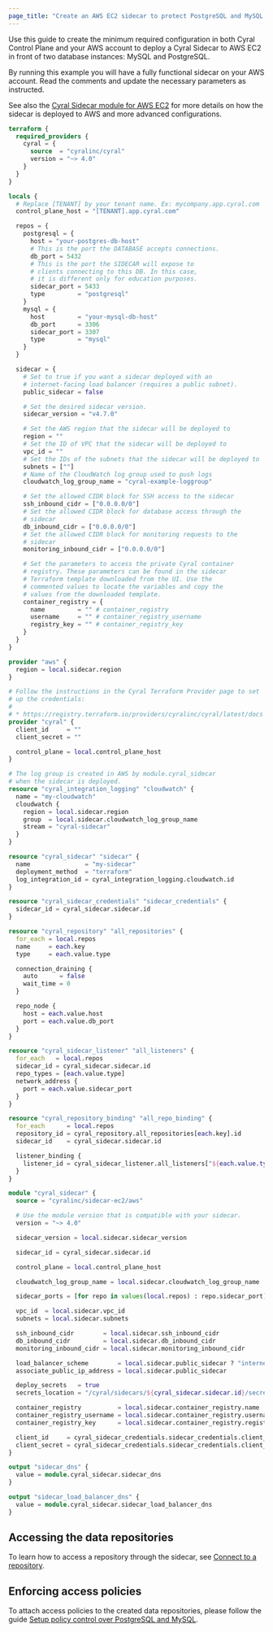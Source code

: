 ```yaml
---
page_title: "Create an AWS EC2 sidecar to protect PostgreSQL and MySQL databases"
---
```


Use this guide to create the minimum required configuration in both Cyral
Control Plane and your AWS account to deploy a Cyral Sidecar to AWS EC2 in front
of two database instances: MySQL and PostgreSQL.

By running this example you will have a fully functional sidecar on your AWS
account. Read the comments and update the necessary parameters as instructed.

See also the [Cyral Sidecar module for AWS EC2](https://registry.terraform.io/modules/cyralinc/sidecar-ec2/aws/latest)
for more details on how the sidecar is deployed to AWS and more advanced configurations.

```terraform
terraform {
  required_providers {
    cyral = {
      source  = "cyralinc/cyral"
      version = "~> 4.0"
    }
  }
}

locals {
  # Replace [TENANT] by your tenant name. Ex: mycompany.app.cyral.com
  control_plane_host = "[TENANT].app.cyral.com"

  repos = {
    postgresql = {
      host = "your-postgres-db-host"
      # This is the port the DATABASE accepts connections.
      db_port = 5432
      # This is the port the SIDECAR will expose to
      # clients connecting to this DB. In this case,
      # it is different only for education purposes.
      sidecar_port = 5433
      type         = "postgresql"
    }
    mysql = {
      host         = "your-mysql-db-host"
      db_port      = 3306
      sidecar_port = 3307
      type         = "mysql"
    }
  }

  sidecar = {
    # Set to true if you want a sidecar deployed with an
    # internet-facing load balancer (requires a public subnet).
    public_sidecar = false

    # Set the desired sidecar version.
    sidecar_version = "v4.7.0"

    # Set the AWS region that the sidecar will be deployed to
    region = ""
    # Set the ID of VPC that the sidecar will be deployed to
    vpc_id = ""
    # Set the IDs of the subnets that the sidecar will be deployed to
    subnets = [""]
    # Name of the CloudWatch log group used to push logs
    cloudwatch_log_group_name = "cyral-example-loggroup"

    # Set the allowed CIDR block for SSH access to the sidecar
    ssh_inbound_cidr = ["0.0.0.0/0"]
    # Set the allowed CIDR block for database access through the
    # sidecar
    db_inbound_cidr = ["0.0.0.0/0"]
    # Set the allowed CIDR block for monitoring requests to the
    # sidecar
    monitoring_inbound_cidr = ["0.0.0.0/0"]

    # Set the parameters to access the private Cyral container
    # registry. These parameters can be found in the sidecar
    # Terraform template downloaded from the UI. Use the
    # commented values to locate the variables and copy the
    # values from the downloaded template.
    container_registry = {
      name         = "" # container_registry
      username     = "" # container_registry_username
      registry_key = "" # container_registry_key
    }
  }
}

provider "aws" {
  region = local.sidecar.region
}

# Follow the instructions in the Cyral Terraform Provider page to set
# up the credentials:
#
# * https://registry.terraform.io/providers/cyralinc/cyral/latest/docs
provider "cyral" {
  client_id     = ""
  client_secret = ""

  control_plane = local.control_plane_host
}

# The log group is created in AWS by module.cyral_sidecar
# when the sidecar is deployed.
resource "cyral_integration_logging" "cloudwatch" {
  name = "my-cloudwatch"
  cloudwatch {
    region = local.sidecar.region
    group  = local.sidecar.cloudwatch_log_group_name
    stream = "cyral-sidecar"
  }
}

resource "cyral_sidecar" "sidecar" {
  name               = "my-sidecar"
  deployment_method  = "terraform"
  log_integration_id = cyral_integration_logging.cloudwatch.id
}

resource "cyral_sidecar_credentials" "sidecar_credentials" {
  sidecar_id = cyral_sidecar.sidecar.id
}

resource "cyral_repository" "all_repositories" {
  for_each = local.repos
  name     = each.key
  type     = each.value.type

  connection_draining {
    auto      = false
    wait_time = 0
  }

  repo_node {
    host = each.value.host
    port = each.value.db_port
  }
}

resource "cyral_sidecar_listener" "all_listeners" {
  for_each   = local.repos
  sidecar_id = cyral_sidecar.sidecar.id
  repo_types = [each.value.type]
  network_address {
    port = each.value.sidecar_port
  }
}

resource "cyral_repository_binding" "all_repo_binding" {
  for_each      = local.repos
  repository_id = cyral_repository.all_repositories[each.key].id
  sidecar_id    = cyral_sidecar.sidecar.id

  listener_binding {
    listener_id = cyral_sidecar_listener.all_listeners["${each.value.type}"].listener_id
  }
}

module "cyral_sidecar" {
  source = "cyralinc/sidecar-ec2/aws"

  # Use the module version that is compatible with your sidecar.
  version = "~> 4.0"

  sidecar_version = local.sidecar.sidecar_version

  sidecar_id = cyral_sidecar.sidecar.id

  control_plane = local.control_plane_host

  cloudwatch_log_group_name = local.sidecar.cloudwatch_log_group_name

  sidecar_ports = [for repo in values(local.repos) : repo.sidecar_port]

  vpc_id  = local.sidecar.vpc_id
  subnets = local.sidecar.subnets

  ssh_inbound_cidr        = local.sidecar.ssh_inbound_cidr
  db_inbound_cidr         = local.sidecar.db_inbound_cidr
  monitoring_inbound_cidr = local.sidecar.monitoring_inbound_cidr

  load_balancer_scheme        = local.sidecar.public_sidecar ? "internet-facing" : "internal"
  associate_public_ip_address = local.sidecar.public_sidecar

  deploy_secrets   = true
  secrets_location = "/cyral/sidecars/${cyral_sidecar.sidecar.id}/secrets"

  container_registry          = local.sidecar.container_registry.name
  container_registry_username = local.sidecar.container_registry.username
  container_registry_key      = local.sidecar.container_registry.registry_key

  client_id     = cyral_sidecar_credentials.sidecar_credentials.client_id
  client_secret = cyral_sidecar_credentials.sidecar_credentials.client_secret
}

output "sidecar_dns" {
  value = module.cyral_sidecar.sidecar_dns
}

output "sidecar_load_balancer_dns" {
  value = module.cyral_sidecar.sidecar_load_balancer_dns
}
```

## Accessing the data repositories

To learn how to access a repository through the sidecar, see [Connect to a
repository](https://cyral.com/docs/connect/repo-connect).

## Enforcing access policies

To attach access policies to the created data repositories, please follow the
guide [Setup policy control over PostgreSQL and MySQL](https://registry.terraform.io/providers/cyralinc/cyral/latest/docs/guides/pg_mysql_sidecar_policy).
